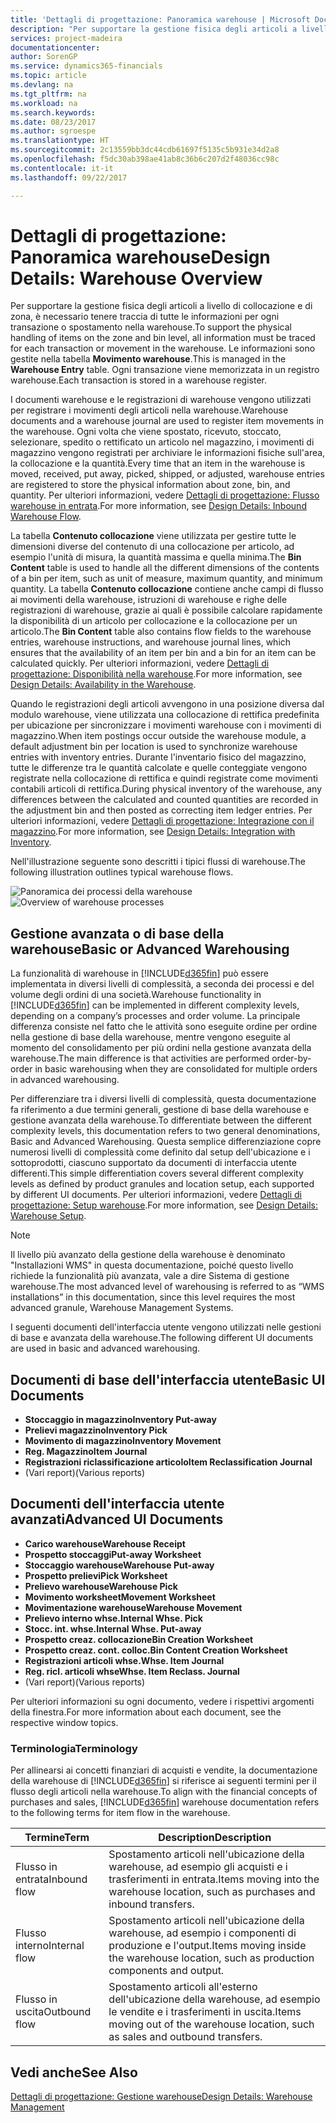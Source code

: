```yaml
---
title: 'Dettagli di progettazione: Panoramica warehouse | Microsoft Docs'
description: "Per supportare la gestione fisica degli articoli a livello di collocazione e di zona, è necessario tenere traccia di tutte le informazioni per ogni transazione o spostamento nella warehouse. Le informazioni sono gestite nella tabella **Movimento warehouse**. Ogni transazione viene memorizzata in un registro warehouse."
services: project-madeira
documentationcenter: 
author: SorenGP
ms.service: dynamics365-financials
ms.topic: article
ms.devlang: na
ms.tgt_pltfrm: na
ms.workload: na
ms.search.keywords: 
ms.date: 08/23/2017
ms.author: sgroespe
ms.translationtype: HT
ms.sourcegitcommit: 2c13559bb3dc44cdb61697f5135c5b931e34d2a8
ms.openlocfilehash: f5dc30ab398ae41ab8c36b6c207d2f48036cc98c
ms.contentlocale: it-it
ms.lasthandoff: 09/22/2017

---
```

# <a name="design-details-warehouse-overview"></a><span data-ttu-id="b5e32-105">Dettagli di progettazione: Panoramica warehouse</span><span class="sxs-lookup"><span data-stu-id="b5e32-105">Design Details: Warehouse Overview</span></span>
<span data-ttu-id="b5e32-106">Per supportare la gestione fisica degli articoli a livello di collocazione e di zona, è necessario tenere traccia di tutte le informazioni per ogni transazione o spostamento nella warehouse.</span><span class="sxs-lookup"><span data-stu-id="b5e32-106">To support the physical handling of items on the zone and bin level, all information must be traced for each transaction or movement in the warehouse.</span></span> <span data-ttu-id="b5e32-107">Le informazioni sono gestite nella tabella **Movimento warehouse**.</span><span class="sxs-lookup"><span data-stu-id="b5e32-107">This is managed in the **Warehouse Entry** table.</span></span> <span data-ttu-id="b5e32-108">Ogni transazione viene memorizzata in un registro warehouse.</span><span class="sxs-lookup"><span data-stu-id="b5e32-108">Each transaction is stored in a warehouse register.</span></span>  

<span data-ttu-id="b5e32-109">I documenti warehouse e le registrazioni di warehouse vengono utilizzati per registrare i movimenti degli articoli nella warehouse.</span><span class="sxs-lookup"><span data-stu-id="b5e32-109">Warehouse documents and a warehouse journal are used to register item movements in the warehouse.</span></span> <span data-ttu-id="b5e32-110">Ogni volta che viene spostato, ricevuto, stoccato, selezionare, spedito o rettificato un articolo nel magazzino, i movimenti di magazzino vengono registrati per archiviare le informazioni fisiche sull'area, la collocazione e la quantità.</span><span class="sxs-lookup"><span data-stu-id="b5e32-110">Every time that an item in the warehouse is moved, received, put away, picked, shipped, or adjusted, warehouse entries are registered to store the physical information about zone, bin, and quantity.</span></span> <span data-ttu-id="b5e32-111">Per ulteriori informazioni, vedere [Dettagli di progettazione: Flusso warehouse in entrata](design-details-outbound-warehouse-flow.md).</span><span class="sxs-lookup"><span data-stu-id="b5e32-111">For more information, see [Design Details: Inbound Warehouse Flow](design-details-outbound-warehouse-flow.md).</span></span>  

<span data-ttu-id="b5e32-112">La tabella **Contenuto collocazione** viene utilizzata per gestire tutte le dimensioni diverse del contenuto di una collocazione per articolo, ad esempio l'unità di misura, la quantità massima e quella minima.</span><span class="sxs-lookup"><span data-stu-id="b5e32-112">The **Bin Content** table is used to handle all the different dimensions of the contents of a bin per item, such as unit of measure, maximum quantity, and minimum quantity.</span></span> <span data-ttu-id="b5e32-113">La tabella **Contenuto collocazione** contiene anche campi di flusso ai movimenti della warehouse, istruzioni di warehouse e righe delle registrazioni di warehouse, grazie ai quali è possibile calcolare rapidamente la disponibilità di un articolo per collocazione e la collocazione per un articolo.</span><span class="sxs-lookup"><span data-stu-id="b5e32-113">The **Bin Content** table also contains flow fields to the warehouse entries, warehouse instructions, and warehouse journal lines, which ensures that the availability of an item per bin and a bin for an item can be calculated quickly.</span></span> <span data-ttu-id="b5e32-114">Per ulteriori informazioni, vedere [Dettagli di progettazione: Disponibilità nella warehouse](design-details-availability-in-the-warehouse.md).</span><span class="sxs-lookup"><span data-stu-id="b5e32-114">For more information, see [Design Details: Availability in the Warehouse](design-details-availability-in-the-warehouse.md).</span></span>  

<span data-ttu-id="b5e32-115">Quando le registrazioni degli articoli avvengono in una posizione diversa dal modulo warehouse, viene utilizzata una collocazione di rettifica predefinita per ubicazione per sincronizzare i movimenti warehouse con i movimenti di magazzino.</span><span class="sxs-lookup"><span data-stu-id="b5e32-115">When item postings occur outside the warehouse module, a default adjustment bin per location is used to synchronize warehouse entries with inventory entries.</span></span> <span data-ttu-id="b5e32-116">Durante l'inventario fisico del magazzino, tutte le differenze tra le quantità calcolate e quelle conteggiate vengono registrate nella collocazione di rettifica e quindi registrate come movimenti contabili articoli di rettifica.</span><span class="sxs-lookup"><span data-stu-id="b5e32-116">During physical inventory of the warehouse, any differences between the calculated and counted quantities are recorded in the adjustment bin and then posted as correcting item ledger entries.</span></span> <span data-ttu-id="b5e32-117">Per ulteriori informazioni, vedere [Dettagli di progettazione: Integrazione con il magazzino](design-details-integration-with-inventory.md).</span><span class="sxs-lookup"><span data-stu-id="b5e32-117">For more information, see [Design Details: Integration with Inventory](design-details-integration-with-inventory.md).</span></span>  

<span data-ttu-id="b5e32-118">Nell'illustrazione seguente sono descritti i tipici flussi di warehouse.</span><span class="sxs-lookup"><span data-stu-id="b5e32-118">The following illustration outlines typical warehouse flows.</span></span>  

<span data-ttu-id="b5e32-119">![Panoramica dei processi della warehouse](media/design_details_warehouse_management_overview.png "design_details_warehouse_management_overview")</span><span class="sxs-lookup"><span data-stu-id="b5e32-119">![Overview of warehouse processes](media/design_details_warehouse_management_overview.png "design_details_warehouse_management_overview")</span></span>  

## <a name="basic-or-advanced-warehousing"></a><span data-ttu-id="b5e32-120">Gestione avanzata o di base della warehouse</span><span class="sxs-lookup"><span data-stu-id="b5e32-120">Basic or Advanced Warehousing</span></span>  
<span data-ttu-id="b5e32-121">La funzionalità di warehouse in [!INCLUDE[d365fin](includes/d365fin_md.md)] può essere implementata in diversi livelli di complessità, a seconda dei processi e del volume degli ordini di una società.</span><span class="sxs-lookup"><span data-stu-id="b5e32-121">Warehouse functionality in [!INCLUDE[d365fin](includes/d365fin_md.md)] can be implemented in different complexity levels, depending on a company’s processes and order volume.</span></span> <span data-ttu-id="b5e32-122">La principale differenza consiste nel fatto che le attività sono eseguite ordine per ordine nella gestione di base della warehouse, mentre vengono eseguite al momento del consolidamento per più ordini nella gestione avanzata della warehouse.</span><span class="sxs-lookup"><span data-stu-id="b5e32-122">The main difference is that activities are performed order-by-order in basic warehousing when they are consolidated for multiple orders in advanced warehousing.</span></span>  

 <span data-ttu-id="b5e32-123">Per differenziare tra i diversi livelli di complessità, questa documentazione fa riferimento a due termini generali, gestione di base della warehouse e gestione avanzata della warehouse.</span><span class="sxs-lookup"><span data-stu-id="b5e32-123">To differentiate between the different complexity levels, this documentation refers to two general denominations, Basic and Advanced Warehousing.</span></span> <span data-ttu-id="b5e32-124">Questa semplice differenziazione copre numerosi livelli di complessità come definito dal setup dell'ubicazione e i sottoprodotti, ciascuno supportato da documenti di interfaccia utente differenti.</span><span class="sxs-lookup"><span data-stu-id="b5e32-124">This simple differentiation covers several different complexity levels as defined by product granules and location setup, each supported by different UI documents.</span></span> <span data-ttu-id="b5e32-125">Per ulteriori informazioni, vedere [Dettagli di progettazione: Setup warehouse](design-details-warehouse-setup.md).</span><span class="sxs-lookup"><span data-stu-id="b5e32-125">For more information, see [Design Details: Warehouse Setup](design-details-warehouse-setup.md).</span></span>  

> [!NOTE]  
>  <span data-ttu-id="b5e32-126">Il livello più avanzato della gestione della warehouse è denominato "Installazioni WMS" in questa documentazione, poiché questo livello richiede la funzionalità più avanzata, vale a dire Sistema di gestione warehouse.</span><span class="sxs-lookup"><span data-stu-id="b5e32-126">The most advanced level of warehousing is referred to as “WMS installations” in this documentation, since this level requires the most advanced granule, Warehouse Management Systems.</span></span>  

 <span data-ttu-id="b5e32-127">I seguenti documenti dell'interfaccia utente vengono utilizzati nelle gestioni di base e avanzata della warehouse.</span><span class="sxs-lookup"><span data-stu-id="b5e32-127">The following different UI documents are used in basic and advanced warehousing.</span></span>  

## <a name="basic-ui-documents"></a><span data-ttu-id="b5e32-128">Documenti di base dell'interfaccia utente</span><span class="sxs-lookup"><span data-stu-id="b5e32-128">Basic UI Documents</span></span>  

-   <span data-ttu-id="b5e32-129">**Stoccaggio in magazzino**</span><span class="sxs-lookup"><span data-stu-id="b5e32-129">**Inventory Put-away**</span></span>  
-   <span data-ttu-id="b5e32-130">**Prelievi magazzino**</span><span class="sxs-lookup"><span data-stu-id="b5e32-130">**Inventory Pick**</span></span>  
-   <span data-ttu-id="b5e32-131">**Movimento di magazzino**</span><span class="sxs-lookup"><span data-stu-id="b5e32-131">**Inventory Movement**</span></span>  
-   <span data-ttu-id="b5e32-132">**Reg. Magazzino**</span><span class="sxs-lookup"><span data-stu-id="b5e32-132">**Item Journal**</span></span>  
-   <span data-ttu-id="b5e32-133">**Registrazioni riclassificazione articolo**</span><span class="sxs-lookup"><span data-stu-id="b5e32-133">**Item Reclassification Journal**</span></span>  
-   <span data-ttu-id="b5e32-134">(Vari report)</span><span class="sxs-lookup"><span data-stu-id="b5e32-134">(Various reports)</span></span>  

## <a name="advanced-ui-documents"></a><span data-ttu-id="b5e32-135">Documenti dell'interfaccia utente avanzati</span><span class="sxs-lookup"><span data-stu-id="b5e32-135">Advanced UI Documents</span></span>  

-   <span data-ttu-id="b5e32-136">**Carico warehouse**</span><span class="sxs-lookup"><span data-stu-id="b5e32-136">**Warehouse Receipt**</span></span>  
-   <span data-ttu-id="b5e32-137">**Prospetto stoccaggi**</span><span class="sxs-lookup"><span data-stu-id="b5e32-137">**Put-away Worksheet**</span></span>  
-   <span data-ttu-id="b5e32-138">**Stoccaggio warehouse**</span><span class="sxs-lookup"><span data-stu-id="b5e32-138">**Warehouse Put-away**</span></span>  
-   <span data-ttu-id="b5e32-139">**Prospetto prelievi**</span><span class="sxs-lookup"><span data-stu-id="b5e32-139">**Pick Worksheet**</span></span>  
-   <span data-ttu-id="b5e32-140">**Prelievo warehouse**</span><span class="sxs-lookup"><span data-stu-id="b5e32-140">**Warehouse Pick**</span></span>  
-   <span data-ttu-id="b5e32-141">**Movimento worksheet**</span><span class="sxs-lookup"><span data-stu-id="b5e32-141">**Movement Worksheet**</span></span>  
-   <span data-ttu-id="b5e32-142">**Movimentazione warehouse**</span><span class="sxs-lookup"><span data-stu-id="b5e32-142">**Warehouse Movement**</span></span>  
-   <span data-ttu-id="b5e32-143">**Prelievo interno whse.**</span><span class="sxs-lookup"><span data-stu-id="b5e32-143">**Internal Whse. Pick**</span></span>  
-   <span data-ttu-id="b5e32-144">**Stocc. int. whse.**</span><span class="sxs-lookup"><span data-stu-id="b5e32-144">**Internal Whse. Put-away**</span></span>  
-   <span data-ttu-id="b5e32-145">**Prospetto creaz. collocazione**</span><span class="sxs-lookup"><span data-stu-id="b5e32-145">**Bin Creation Worksheet**</span></span>  
-   <span data-ttu-id="b5e32-146">**Prospetto creaz. cont. colloc.**</span><span class="sxs-lookup"><span data-stu-id="b5e32-146">**Bin Content Creation Worksheet**</span></span>  
-   <span data-ttu-id="b5e32-147">**Registrazioni articoli whse.**</span><span class="sxs-lookup"><span data-stu-id="b5e32-147">**Whse. Item Journal**</span></span>  
-   <span data-ttu-id="b5e32-148">**Reg. ricl. articoli whse**</span><span class="sxs-lookup"><span data-stu-id="b5e32-148">**Whse. Item Reclass. Journal**</span></span>  
-   <span data-ttu-id="b5e32-149">(Vari report)</span><span class="sxs-lookup"><span data-stu-id="b5e32-149">(Various reports)</span></span>  

<span data-ttu-id="b5e32-150">Per ulteriori informazioni su ogni documento, vedere i rispettivi argomenti della finestra.</span><span class="sxs-lookup"><span data-stu-id="b5e32-150">For more information about each document, see the respective window topics.</span></span>  

### <a name="terminology"></a><span data-ttu-id="b5e32-151">Terminologia</span><span class="sxs-lookup"><span data-stu-id="b5e32-151">Terminology</span></span>  
<span data-ttu-id="b5e32-152">Per allinearsi ai concetti finanziari di acquisti e vendite, la documentazione della warehouse di [!INCLUDE[d365fin](includes/d365fin_md.md)] si riferisce ai seguenti termini per il flusso degli articoli nella warehouse.</span><span class="sxs-lookup"><span data-stu-id="b5e32-152">To align with the financial concepts of purchases and sales, [!INCLUDE[d365fin](includes/d365fin_md.md)] warehouse documentation refers to the following terms for item flow in the warehouse.</span></span>  

|<span data-ttu-id="b5e32-153">Termine</span><span class="sxs-lookup"><span data-stu-id="b5e32-153">Term</span></span>|<span data-ttu-id="b5e32-154">Description</span><span class="sxs-lookup"><span data-stu-id="b5e32-154">Description</span></span>|  
|----------|---------------------------------------|  
|<span data-ttu-id="b5e32-155">Flusso in entrata</span><span class="sxs-lookup"><span data-stu-id="b5e32-155">Inbound flow</span></span>|<span data-ttu-id="b5e32-156">Spostamento articoli nell'ubicazione della warehouse, ad esempio gli acquisti e i trasferimenti in entrata.</span><span class="sxs-lookup"><span data-stu-id="b5e32-156">Items moving into the warehouse location, such as purchases and inbound transfers.</span></span>|  
|<span data-ttu-id="b5e32-157">Flusso interno</span><span class="sxs-lookup"><span data-stu-id="b5e32-157">Internal flow</span></span>|<span data-ttu-id="b5e32-158">Spostamento articoli nell'ubicazione della warehouse, ad esempio i componenti di produzione e l'output.</span><span class="sxs-lookup"><span data-stu-id="b5e32-158">Items moving inside the warehouse location, such as production components and output.</span></span>|  
|<span data-ttu-id="b5e32-159">Flusso in uscita</span><span class="sxs-lookup"><span data-stu-id="b5e32-159">Outbound flow</span></span>|<span data-ttu-id="b5e32-160">Spostamento articoli all'esterno dell'ubicazione della warehouse, ad esempio le vendite e i trasferimenti in uscita.</span><span class="sxs-lookup"><span data-stu-id="b5e32-160">Items moving out of the warehouse location, such as sales and outbound transfers.</span></span>|  

## <a name="see-also"></a><span data-ttu-id="b5e32-161">Vedi anche</span><span class="sxs-lookup"><span data-stu-id="b5e32-161">See Also</span></span>  
 [<span data-ttu-id="b5e32-162">Dettagli di progettazione: Gestione warehouse</span><span class="sxs-lookup"><span data-stu-id="b5e32-162">Design Details: Warehouse Management</span></span>](design-details-warehouse-management.md)


